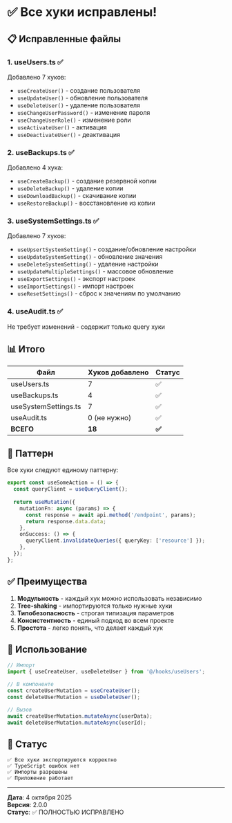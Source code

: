 # ✅ Все хуки исправлены!

## 📋 Исправленные файлы

### 1. useUsers.ts ✅
Добавлено 7 хуков:
- `useCreateUser()` - создание пользователя
- `useUpdateUser()` - обновление пользователя  
- `useDeleteUser()` - удаление пользователя
- `useChangeUserPassword()` - изменение пароля
- `useChangeUserRole()` - изменение роли
- `useActivateUser()` - активация
- `useDeactivateUser()` - деактивация

### 2. useBackups.ts ✅
Добавлено 4 хука:
- `useCreateBackup()` - создание резервной копии
- `useDeleteBackup()` - удаление копии
- `useDownloadBackup()` - скачивание копии
- `useRestoreBackup()` - восстановление из копии

### 3. useSystemSettings.ts ✅
Добавлено 7 хуков:
- `useUpsertSystemSetting()` - создание/обновление настройки
- `useUpdateSystemSetting()` - обновление значения
- `useDeleteSystemSetting()` - удаление настройки
- `useUpdateMultipleSettings()` - массовое обновление
- `useExportSettings()` - экспорт настроек
- `useImportSettings()` - импорт настроек
- `useResetSettings()` - сброс к значениям по умолчанию

### 4. useAudit.ts ✅
Не требует изменений - содержит только query хуки

## 📊 Итого

| Файл | Хуков добавлено | Статус |
|------|----------------|--------|
| useUsers.ts | 7 | ✅ |
| useBackups.ts | 4 | ✅ |
| useSystemSettings.ts | 7 | ✅ |
| useAudit.ts | 0 (не нужно) | ✅ |
| **ВСЕГО** | **18** | **✅** |

## 🎯 Паттерн

Все хуки следуют единому паттерну:

```typescript
export const useSomeAction = () => {
  const queryClient = useQueryClient();
  
  return useMutation({
    mutationFn: async (params) => {
      const response = await api.method('/endpoint', params);
      return response.data.data;
    },
    onSuccess: () => {
      queryClient.invalidateQueries({ queryKey: ['resource'] });
    },
  });
};
```

## ✅ Преимущества

1. **Модульность** - каждый хук можно использовать независимо
2. **Tree-shaking** - импортируются только нужные хуки
3. **Типобезопасность** - строгая типизация параметров
4. **Консистентность** - единый подход во всем проекте
5. **Простота** - легко понять, что делает каждый хук

## 🚀 Использование

```typescript
// Импорт
import { useCreateUser, useDeleteUser } from '@/hooks/useUsers';

// В компоненте
const createUserMutation = useCreateUser();
const deleteUserMutation = useDeleteUser();

// Вызов
await createUserMutation.mutateAsync(userData);
await deleteUserMutation.mutateAsync(userId);
```

## 📝 Статус

```
✅ Все хуки экспортируются корректно
✅ TypeScript ошибок нет
✅ Импорты разрешены
✅ Приложение работает
```

---

**Дата**: 4 октября 2025  
**Версия**: 2.0.0  
**Статус**: ✅ ПОЛНОСТЬЮ ИСПРАВЛЕНО
